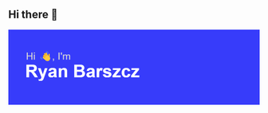## Hi there 👋

<img src = "https://github.com/RyanBarszcz/RyanBarszcz/blob/main/header.png" alt="banner that says Ryan Barszcz - software developer, artist, and designer.">

<!--
**RyanBarszcz/RyanBarszcz** is a ✨ _special_ ✨ repository because its `README.md` (this file) appears on your GitHub profile.

Here are some ideas to get you started:

- 🔭 I’m currently working on ...
- 🌱 I’m currently learning ...
- 👯 I’m looking to collaborate on ...
- 🤔 I’m looking for help with ...
- 💬 Ask me about ...
- 📫 How to reach me: ...
- 😄 Pronouns: ...
- ⚡ Fun fact: ...
-->
